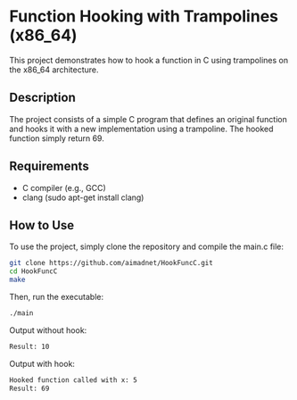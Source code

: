 # Function Hooking with Trampolines (x86_64)
This project demonstrates how to hook a function in C using trampolines on the x86_64 architecture.

## Description
The project consists of a simple C program that defines an original function and hooks it with a new implementation using a trampoline. The hooked function simply return 69.

## Requirements
* C compiler (e.g., GCC)
* clang (sudo apt-get install clang)

## How to Use
To use the project, simply clone the repository and compile the main.c file:

```bash
git clone https://github.com/aimadnet/HookFuncC.git
cd HookFuncC
make
```

Then, run the executable:

```bash
./main
```

Output without hook:

```bash
Result: 10
```

Output with hook:

```bash
Hooked function called with x: 5
Result: 69
```
